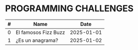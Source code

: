 # PROGRAMMING CHALLENGES

| #   | Name                 | Date       |
| --- | -------------------- | ---------- |
| 0   | El famosos Fizz Buzz | 2025-01-01 |
| 1   | ¿Es un anagrama?     | 2025-01-02 |
